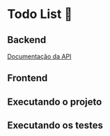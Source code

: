 # Todo List 📝

## Backend
[Documentação da API](https://documenter.getpostman.com/view/20099081/2s7YfGDcum)

## Frontend

## Executando o projeto

## Executando os testes
